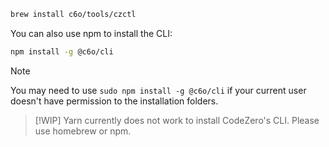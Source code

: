 ```bash
brew install c6o/tools/czctl
```

You can also use npm to install the CLI:

```bash
npm install -g @c6o/cli
```

> [!NOTE]
> You may need to use `sudo npm install -g @c6o/cli` if your current user doesn't have permission to the installation folders.

> [!WIP]
> Yarn currently does not work to install CodeZero's CLI. Please use homebrew or npm.
